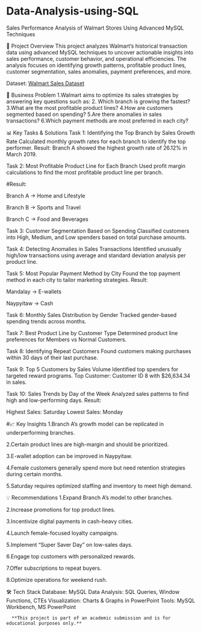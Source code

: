 # Data-Analysis-using-SQL
Sales Performance Analysis of Walmart Stores Using Advanced MySQL Techniques

📌 Project Overview
This project analyzes Walmart’s historical transaction data using advanced MySQL techniques to uncover actionable insights into sales performance, customer behavior, and operational efficiencies. The analysis focuses on identifying growth patterns, profitable product lines, customer segmentation, sales anomalies, payment preferences, and more.

Dataset: [Walmart Sales Dataset](https://docs.google.com/spreadsheets/d/1O-j6vD_uMm37pzYwvhVToTqZxw_01OTB0x2q0z00Yrc/edit?usp=sharing)

🎯 Business Problem
  1.Walmart aims to optimize its sales strategies by answering key questions such as:
  2. Which branch is growing the fastest?
  3.What are the most profitable product lines?
  4.How are customers segmented based on spending?
  5.Are there anomalies in sales transactions?
  6.Which payment methods are most preferred in each city?

📊 Key Tasks & Solutions
  Task 1: Identifying the Top Branch by Sales Growth Rate
  Calculated monthly growth rates for each branch to identify the top performer.
  Result: Branch A showed the highest growth rate of 26.12% in March 2019.

  Task 2: Most Profitable Product Line for Each Branch
  Used profit margin calculations to find the most profitable product line per branch.

#Result:

  Branch A → Home and Lifestyle

  Branch B → Sports and Travel

  Branch C → Food and Beverages

Task 3: Customer Segmentation Based on Spending
Classified customers into High, Medium, and Low spenders based on total purchase amounts.

Task 4: Detecting Anomalies in Sales Transactions
Identified unusually high/low transactions using average and standard deviation analysis per product line.

Task 5: Most Popular Payment Method by City
Found the top payment method in each city to tailor marketing strategies.
Result:

Mandalay → E-wallets

Naypyitaw → Cash

Task 6: Monthly Sales Distribution by Gender
Tracked gender-based spending trends across months.

Task 7: Best Product Line by Customer Type
Determined product line preferences for Members vs Normal Customers.

Task 8: Identifying Repeat Customers
Found customers making purchases within 30 days of their last purchase.

Task 9: Top 5 Customers by Sales Volume
Identified top spenders for targeted reward programs.
Top Customer: Customer ID 8 with $26,634.34 in sales.

Task 10: Sales Trends by Day of the Week
Analyzed sales patterns to find high and low-performing days.
Result:

Highest Sales: Saturday
Lowest Sales: Monday

#📈 Key Insights
  1.Branch A’s growth model can be replicated in underperforming branches.

  2.Certain product lines are high-margin and should be prioritized.

  3.E-wallet adoption can be improved in Naypyitaw.

  4.Female customers generally spend more but need retention strategies during certain months.

  5.Saturday requires optimized staffing and inventory to meet high demand.

💡 Recommendations
  1.Expand Branch A’s model to other branches.

  2.Increase promotions for top product lines.

  3.Incentivize digital payments in cash-heavy cities.

  4.Launch female-focused loyalty campaigns.

  5.Implement “Super Saver Day” on low-sales days.

  6.Engage top customers with personalized rewards.

  7.Offer subscriptions to repeat buyers.

  8.Optimize operations for weekend rush.

🛠️ Tech Stack
  Database: MySQL
  Data Analysis: SQL Queries, Window Functions, CTEs
  Visualization: Charts & Graphs in PowerPoint
  Tools: MySQL Workbench, MS PowerPoint


      **This project is part of an academic submission and is for educational purposes only.**
